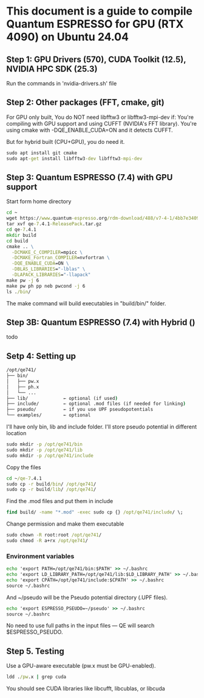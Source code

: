 
# This document is a guide to compile Quantum ESPRESSO for GPU (RTX 4090) on Ubuntu 24.04

## Step 1: GPU Drivers (570), CUDA Toolkit (12.5), NVIDIA HPC SDK (25.3)

Run the commands in 'nvidia-drivers.sh' file


## Step 2: Other packages (FFT, cmake, git)

For GPU only built,
You do NOT need libfftw3 or libfftw3-mpi-dev if:
You're compiling with GPU support and using CUFFT (NVIDIA's FFT library).
You're using cmake with -DQE_ENABLE_CUDA=ON and it detects CUFFT.

But for hybrid built (CPU+GPU), you do need it.

```bat
sudo apt install git cmake
sudo apt-get install libfftw3-dev libfftw3-mpi-dev
```


## Step 3: Quantum ESPRESSO (7.4) with GPU support
Start form home directory

```bat
cd ~
wget https://www.quantum-espresso.org/rdm-download/488/v7-4-1/4bb7e3409081909b8600a33c332a02e5/qe-7.4.1-ReleasePack.tar.gz
tar xvf qe-7.4.1-ReleasePack.tar.gz 
cd qe-7.4.1
mkdir build
cd build
cmake .. \
  -DCMAKE_C_COMPILER=mpicc \
  -DCMAKE_Fortran_COMPILER=nvfortran \
  -DQE_ENABLE_CUDA=ON \
  -DBLAS_LIBRARIES="-lblas" \
  -DLAPACK_LIBRARIES="-llapack"
make pw -j 6
make pw ph pp neb pwcond -j 6
ls ./bin/
```

The make command will build executables in "build/bin/" folder.



## Step 3B: Quantum ESPRESSO (7.4) with Hybrid ()
todo

## Setp 4: Setting up


```bat
/opt/qe741/
├── bin/
│   ├── pw.x
│   ├── ph.x
│   └── ...
├── lib/             ← optional (if used)
├── include/         ← optional .mod files (if needed for linking)
├── pseudo/          ← if you use UPF pseudopotentials
└── examples/        ← optional
```

I'll have only bin, lib and include folder. I'll store pseudo potential in different location


```bat
sudo mkdir -p /opt/qe741/bin
sudo mkdir -p /opt/qe741/lib
sudo mkdir -p /opt/qe741/include
```

Copy the files

```bat
cd ~/qe-7.4.1
sudo cp -r build/bin/ /opt/qe741/
sudo cp -r build/lib/ /opt/qe741/
```

Find the .mod files and put them in include 

```bat
find build/ -name "*.mod" -exec sudo cp {} /opt/qe741/include/ \;
```

Change permission and make them executable
```bat
sudo chown -R root:root /opt/qe741/
sudo chmod -R a+rx /opt/qe741/
```


### Environment variables


```bat
echo 'export PATH=/opt/qe741/bin:$PATH' >> ~/.bashrc
echo 'export LD_LIBRARY_PATH=/opt/qe741/lib:$LD_LIBRARY_PATH' >> ~/.bashrc
echo 'export CPATH=/opt/qe741/include:$CPATH' >> ~/.bashrc
source ~/.bashrc
```


And ~/pseudo will be the Pseudo potential directory (.UPF files).

```bat
echo 'export ESPRESSO_PSEUDO=~/pseudo' >> ~/.bashrc
source ~/.bashrc
```
No need to use full paths in the input files — QE will search $ESPRESSO_PSEUDO.




## Step 5. Testing

Use a GPU-aware executable (pw.x must be GPU-enabled).
```bat
ldd ./pw.x | grep cuda
```
You should see CUDA libraries like libcufft, libcublas, or libcuda






